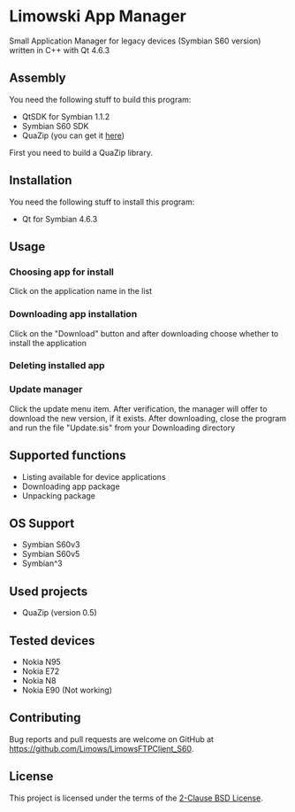 # Limowski App Manager

Small Application Manager for legacy devices (Symbian S60 version) written in C++ with Qt 4.6.3

## Assembly

You need the following stuff to build this program:

 - QtSDK for Symbian 1.1.2
 - Symbian S60 SDK
 - QuaZip (you can get it [here])

First you need to build a QuaZip library.
 
## Installation

You need the following stuff to install this program:

 - Qt for Symbian 4.6.3

## Usage

### Choosing app for install

 Click on the application name in the list
 
### Downloading app installation

 Click on the "Download" button and after downloading choose whether to install the application
 
### Deleting installed app

### Update manager

 Click the update menu item. 
 After verification, the manager will offer to download the new version, if it exists.
 After downloading, close the program and run the file "Update.sis" from your Downloading directory

## Supported functions

 - Listing available for device applications
 - Downloading app package
 - Unpacking package
 
## OS Support

 - Symbian S60v3
 - Symbian S60v5
 - Symbian^3
 
## Used projects

 - QuaZip (version 0.5)

## Tested devices

 - Nokia N95
 - Nokia E72
 - Nokia N8
 - Nokia E90 (Not working)

## Contributing

Bug reports and pull requests are welcome on GitHub at https://github.com/Limows/LimowsFTPClient_S60.

## License

This project is licensed under the terms of the [2-Clause BSD License](https://opensource.org/licenses/BSD-2-Clause).


[here]: https://github.com/stachenov/quazip/tree/936844eb691491f7a9cbfd842a4326b9d384441f